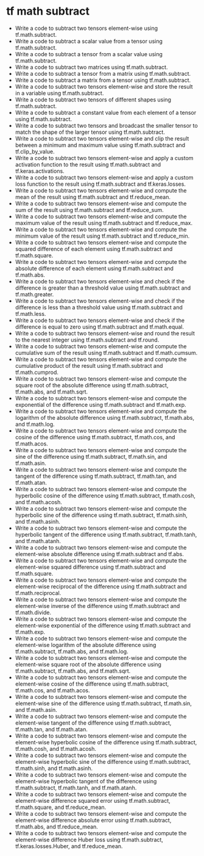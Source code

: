 # tf math subtract

- Write a code to subtract two tensors element-wise using tf.math.subtract.
- Write a code to subtract a scalar value from a tensor using tf.math.subtract.
- Write a code to subtract a tensor from a scalar value using tf.math.subtract.
- Write a code to subtract two matrices using tf.math.subtract.
- Write a code to subtract a tensor from a matrix using tf.math.subtract.
- Write a code to subtract a matrix from a tensor using tf.math.subtract.
- Write a code to subtract two tensors element-wise and store the result in a variable using tf.math.subtract.
- Write a code to subtract two tensors of different shapes using tf.math.subtract.
- Write a code to subtract a constant value from each element of a tensor using tf.math.subtract.
- Write a code to subtract two tensors and broadcast the smaller tensor to match the shape of the larger tensor using tf.math.subtract.
- Write a code to subtract two tensors element-wise and clip the result between a minimum and maximum value using tf.math.subtract and tf.clip_by_value.
- Write a code to subtract two tensors element-wise and apply a custom activation function to the result using tf.math.subtract and tf.keras.activations.
- Write a code to subtract two tensors element-wise and apply a custom loss function to the result using tf.math.subtract and tf.keras.losses.
- Write a code to subtract two tensors element-wise and compute the mean of the result using tf.math.subtract and tf.reduce_mean.
- Write a code to subtract two tensors element-wise and compute the sum of the result using tf.math.subtract and tf.reduce_sum.
- Write a code to subtract two tensors element-wise and compute the maximum value of the result using tf.math.subtract and tf.reduce_max.
- Write a code to subtract two tensors element-wise and compute the minimum value of the result using tf.math.subtract and tf.reduce_min.
- Write a code to subtract two tensors element-wise and compute the squared difference of each element using tf.math.subtract and tf.math.square.
- Write a code to subtract two tensors element-wise and compute the absolute difference of each element using tf.math.subtract and tf.math.abs.
- Write a code to subtract two tensors element-wise and check if the difference is greater than a threshold value using tf.math.subtract and tf.math.greater.
- Write a code to subtract two tensors element-wise and check if the difference is less than a threshold value using tf.math.subtract and tf.math.less.
- Write a code to subtract two tensors element-wise and check if the difference is equal to zero using tf.math.subtract and tf.math.equal.
- Write a code to subtract two tensors element-wise and round the result to the nearest integer using tf.math.subtract and tf.round.
- Write a code to subtract two tensors element-wise and compute the cumulative sum of the result using tf.math.subtract and tf.math.cumsum.
- Write a code to subtract two tensors element-wise and compute the cumulative product of the result using tf.math.subtract and tf.math.cumprod.
- Write a code to subtract two tensors element-wise and compute the square root of the absolute difference using tf.math.subtract, tf.math.abs, and tf.math.sqrt.
- Write a code to subtract two tensors element-wise and compute the exponential of the difference using tf.math.subtract and tf.math.exp.
- Write a code to subtract two tensors element-wise and compute the logarithm of the absolute difference using tf.math.subtract, tf.math.abs, and tf.math.log.
- Write a code to subtract two tensors element-wise and compute the cosine of the difference using tf.math.subtract, tf.math.cos, and tf.math.acos.
- Write a code to subtract two tensors element-wise and compute the sine of the difference using tf.math.subtract, tf.math.sin, and tf.math.asin.
- Write a code to subtract two tensors element-wise and compute the tangent of the difference using tf.math.subtract, tf.math.tan, and tf.math.atan.
- Write a code to subtract two tensors element-wise and compute the hyperbolic cosine of the difference using tf.math.subtract, tf.math.cosh, and tf.math.acosh.
- Write a code to subtract two tensors element-wise and compute the hyperbolic sine of the difference using tf.math.subtract, tf.math.sinh, and tf.math.asinh.
- Write a code to subtract two tensors element-wise and compute the hyperbolic tangent of the difference using tf.math.subtract, tf.math.tanh, and tf.math.atanh.
- Write a code to subtract two tensors element-wise and compute the element-wise absolute difference using tf.math.subtract and tf.abs.
- Write a code to subtract two tensors element-wise and compute the element-wise squared difference using tf.math.subtract and tf.math.square.
- Write a code to subtract two tensors element-wise and compute the element-wise reciprocal of the difference using tf.math.subtract and tf.math.reciprocal.
- Write a code to subtract two tensors element-wise and compute the element-wise inverse of the difference using tf.math.subtract and tf.math.divide.
- Write a code to subtract two tensors element-wise and compute the element-wise exponential of the difference using tf.math.subtract and tf.math.exp.
- Write a code to subtract two tensors element-wise and compute the element-wise logarithm of the absolute difference using tf.math.subtract, tf.math.abs, and tf.math.log.
- Write a code to subtract two tensors element-wise and compute the element-wise square root of the absolute difference using tf.math.subtract, tf.math.abs, and tf.math.sqrt.
- Write a code to subtract two tensors element-wise and compute the element-wise cosine of the difference using tf.math.subtract, tf.math.cos, and tf.math.acos.
- Write a code to subtract two tensors element-wise and compute the element-wise sine of the difference using tf.math.subtract, tf.math.sin, and tf.math.asin.
- Write a code to subtract two tensors element-wise and compute the element-wise tangent of the difference using tf.math.subtract, tf.math.tan, and tf.math.atan.
- Write a code to subtract two tensors element-wise and compute the element-wise hyperbolic cosine of the difference using tf.math.subtract, tf.math.cosh, and tf.math.acosh.
- Write a code to subtract two tensors element-wise and compute the element-wise hyperbolic sine of the difference using tf.math.subtract, tf.math.sinh, and tf.math.asinh.
- Write a code to subtract two tensors element-wise and compute the element-wise hyperbolic tangent of the difference using tf.math.subtract, tf.math.tanh, and tf.math.atanh.
- Write a code to subtract two tensors element-wise and compute the element-wise difference squared error using tf.math.subtract, tf.math.square, and tf.reduce_mean.
- Write a code to subtract two tensors element-wise and compute the element-wise difference absolute error using tf.math.subtract, tf.math.abs, and tf.reduce_mean.
- Write a code to subtract two tensors element-wise and compute the element-wise difference Huber loss using tf.math.subtract, tf.keras.losses.Huber, and tf.reduce_mean.